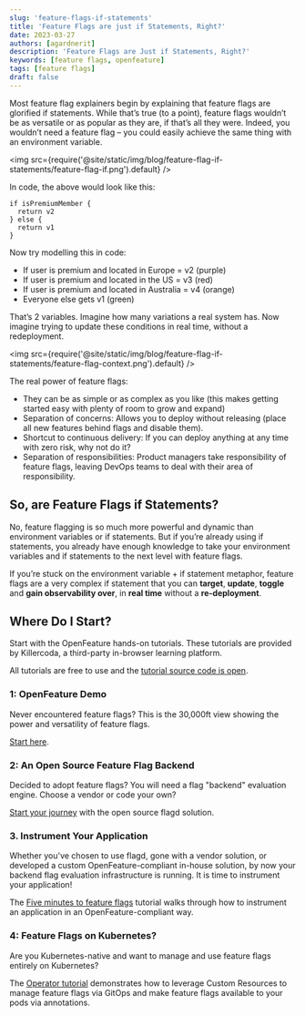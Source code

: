```yaml
---
slug: 'feature-flags-if-statements'
title: 'Feature Flags are just if Statements, Right?'
date: 2023-03-27
authors: [agardnerit]
description: 'Feature Flags are Just if Statements, Right?'
keywords: [feature flags, openfeature]
tags: [feature flags]
draft: false
---
```


Most feature flag explainers begin by explaining that feature flags are glorified if statements.
While that’s true (to a point), feature flags wouldn’t be as versatile or as popular as they are, if that’s all they were. Indeed, you wouldn’t need a feature flag – you could easily achieve the same thing with an environment variable.

<!--truncate-->

<img src={require('@site/static/img/blog/feature-flag-if-statements/feature-flag-if.png').default} />

In code, the above would look like this:

```shell
if isPremiumMember {
  return v2
} else {
  return v1
}
```

Now try modelling this in code:

- If user is premium and located in Europe = v2 (purple)
- If user is premium and located in the US = v3 (red)
- If user is premium and located in Australia = v4 (orange)
- Everyone else gets v1 (green)

That’s 2 variables. Imagine how many variations a real system has. Now imagine trying to update these conditions in real time, without a redeployment.

<img src={require('@site/static/img/blog/feature-flag-if-statements/feature-flag-context.png').default} />

The real power of feature flags:

- They can be as simple or as complex as you like (this makes getting started easy with plenty of room to grow and expand)
- Separation of concerns: Allows you to deploy without releasing (place all new features behind flags and disable them).
- Shortcut to continuous delivery: If you can deploy anything at any time with zero risk, why not do it?
- Separation of responsibilities: Product managers take responsibility of feature flags, leaving DevOps teams to deal with their area of responsibility.

## So, are Feature Flags if Statements?

No, feature flagging is so much more powerful and dynamic than environment variables or if statements. But if you’re already using if statements, you already have enough knowledge to take your environment variables and if statements to the next level with feature flags.

If you’re stuck on the environment variable + if statement metaphor, feature flags are a very complex if statement that you can **target**, **update**, **toggle** and **gain observability over**, in **real time** without a **re-deployment**.

## Where Do I Start?

Start with the OpenFeature hands-on tutorials.
These tutorials are provided by Killercoda, a third-party in-browser learning platform.

All tutorials are free to use and the [tutorial source code is open](https://github.com/open-feature/killercoda).

### 1: OpenFeature Demo

Never encountered feature flags?
This is the 30,000ft view showing the power and versatility of feature flags.

[Start here](https://bit.ly/openfeaturedemo).

### 2: An Open Source Feature Flag Backend

Decided to adopt feature flags?
You will need a flag "backend" evaluation engine.
Choose a vendor or code your own?

[Start your journey](https://bit.ly/openfeatureflagd) with the open source flagd solution.

### 3. Instrument Your Application

Whether you've chosen to use flagd, gone with a vendor solution, or developed a custom OpenFeature-compliant in-house solution, by now your backend flag evaluation infrastructure is running.
It is time to instrument your application!

The [Five minutes to feature flags](https://bit.ly/openfeature5mins) tutorial walks through how to instrument an application in an OpenFeature-compliant way.

### 4: Feature Flags on Kubernetes?

Are you Kubernetes-native and want to manage and use feature flags entirely on Kubernetes?

The [Operator tutorial](https://bit.ly/openfeatureopdemo) demonstrates how to leverage Custom Resources to manage feature flags via GitOps and make feature flags available to your pods via annotations.